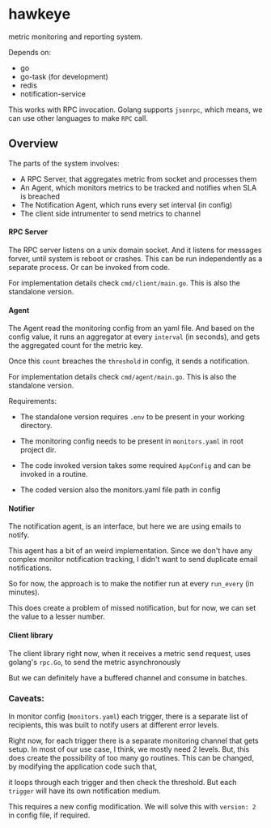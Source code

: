 # hawkeye

metric monitoring and reporting system.

Depends on:
- go
- go-task (for development)
- redis
- notification-service


This works with RPC invocation. Golang supports `jsonrpc`, which means, we can use other languages to make `RPC` call.

## Overview

The parts of the system involves:
- A RPC Server, that aggregates metric from socket and processes them
- An Agent, which monitors metrics to be tracked and notifies when SLA is breached
- The Notification Agent, which runs every set interval (in config)
- The client side intrumenter to send metrics to channel

#### RPC Server

The RPC server listens on a unix domain socket. And it listens for messages forver, until system is reboot or crashes.
This can be run independently as a separate process. Or can be invoked from code.

For implementation details check `cmd/client/main.go`. This is also the standalone version.

#### Agent

The Agent read the monitoring config from an yaml file. And based on the config value,
it runs an aggregator at every `interval` (in seconds), and gets the aggregated count for the metric key.

Once this `count` breaches the `threshold` in config, it sends a notification.

For implementation details check `cmd/agent/main.go`. This is also the standalone version.

Requirements:

- The standalone version requires `.env` to be present in your working directory.
- The monitoring config needs to be present in `monitors.yaml` in root project dir.

- The code invoked version takes some required `AppConfig` and can be invoked in a routine.
- The coded version also the monitors.yaml file path in config


#### Notifier

The notification agent, is an interface, but here we are using emails to notify.

This agent has a bit of an weird implementation. Since we don't have any complex monitor notification tracking,
I didn't want to send duplicate email notifications. 

So for now, the approach is to make the notifier run at every `run_every` (in minutes).

This does create a problem of missed notification, but for now, we can set the value to a lesser number.

#### Client library

The client library right now, when it receives a metric send request, uses golang's `rpc.Go`, to send
the metric asynchronously

But we can definitely have a buffered channel and consume in batches.


### Caveats:

In monitor config (`monitors.yaml`) each trigger, there is a separate list of recipients, this was built to notify users at different error levels.

Right now, for each trigger there is a separate monitoring channel that gets setup. In most of our use case, I think, we mostly need 2 levels.
But, this does create the possibility of too many go routines. This can be changed, by modifying the application code such that,

it loops through each trigger and then check the threshold. But each `trigger` will have its own notification medium.

This requires a new config modification. We will solve this with `version: 2` in config file, if required.

